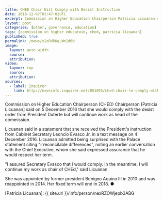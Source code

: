 ```yaml
---
title: CHED Chair Will Comply with Desist Instruction
date: 2016-12-07T03:47:02UTC
excerpt: Commission on Higher Education Chairperson Patricia Licuanan said on 5 December 2016 that she would comply with the desist order from President Duterte but will continue work as head of the commission.
layout: post
categories: [other, governance, education]
tags: [commission on higher educatoin, ched, patricia licuanan]
published: true
permalink: /news/x2oRdkKgLWn1d6N
image:
  layout: auto_width
  source: 
  attribution: 
video:
  layout: top
  source: 
  attribution: 
sources:
  - label: Inquirer
    link: http://newsinfo.inquirer.net/851059/ched-chair-to-comply-with-duterte-order
---
```


Commission on Higher Education Chairperson (CHED) Chairperson [Patricia Licuanan] said on 5 December 2016 that she would comply with the desist order from President Duterte but will continue work as head of the commission.

Licuanan said in a statement that she received the President's instruction from Cabinet Secretary Leoncio Evasco Jr. in a text message on 4 December 2016.
Licuanan admitted being surprised with the Palace statement citing "irreconcilable differences", noting an earlier conversation with the Chief Executive, whom she said expressed assurance that he would respect her term.

"I assured Secretary Evasco that I would comply. In the meantime, I will continue my work as chair of CHEd," said Licuanan.

She was appointed by former president Benigno Aquino III in 2010 and was reappointed in 2014.
Her fixed term will end in 2018.
&#x25cf;

[Patricia Licuanan]: {{ site.url }}/info/person/nexRZOWjepb3ABG
